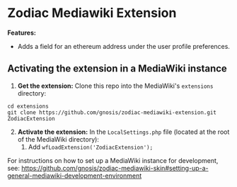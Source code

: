 # Zodiac Mediawiki Extension

**Features:**

- Adds a field for an ethereum address under the user profile preferences.


## Activating the extension in a MediaWiki instance
1. **Get the extension:** 
Clone this repo into the MediaWiki's `extensions` directory: 
```
cd extensions
git clone https://github.com/gnosis/zodiac-mediawiki-extension.git ZodiacExtension
```

2. **Activate the extension:** 
In the `LocalSettings.php` file (located at the root of the MediaWiki directory):
   1. Add `wfLoadExtension('ZodiacExtension');`

For instructions on how to set up a MediaWiki instance for development, see: https://github.com/gnosis/zodiac-mediawiki-skin#setting-up-a-general-mediawiki-development-environment
